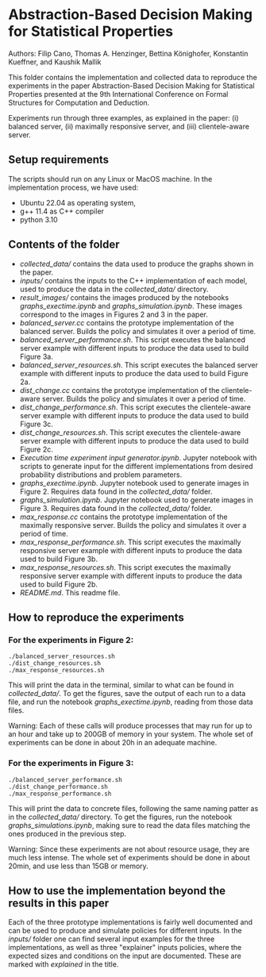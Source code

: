 # Abstraction-Based Decision Making for Statistical Properties

Authors: Filip Cano, Thomas A. Henzinger, Bettina Könighofer, Konstantin Kueffner, and Kaushik Mallik

This folder contains the implementation and collected data to reproduce the experiments in the paper Abstraction-Based Decision Making for Statistical Properties presented at the 9th International Conference on Formal Structures for Computation and Deduction.

Experiments run through three examples, as explained in the paper: (i) balanced server, (ii) maximally responsive server, and (iii) clientele-aware server.

## Setup requirements
The scripts should run on any Linux or MacOS machine. In the implementation process, we have used:
- Ubuntu 22.04 as operating system,
- g++ 11.4 as C++ compiler
- python 3.10

## Contents of the folder
- *collected_data/* contains the data used to produce the graphs shown in the paper.
- *inputs/* contains the inputs to the C++ implementation of each model, used to produce the data in the *collected_data/* directory.
- *result_images/* contains the images produced by the notebooks *graphs_exectime.ipynb* and *graphs_simulation.ipynb*. These images correspond to the images in Figures 2 and 3 in the paper.
- *balanced_server.cc* contains the prototype implementation of the balanced server. Builds the policy and simulates it over a period of time. 
- *balanced_server_performance.sh*. This script executes the balanced server example with different inputs to produce the data used to build Figure 3a.
- *balanced_server_resources.sh*. This script executes the balanced server example with different inputs to produce the data used to build Figure 2a.
- *dist_change.cc* contains the prototype implementation of the clientele-aware server. Builds the policy and simulates it over a period of time. 
- *dist_change_performance.sh*. This script executes the clientele-aware server example with different inputs to produce the data used to build Figure 3c.
- *dist_change_resources.sh*. This script executes the clientele-aware server example with different inputs to produce the data used to build Figure 2c.
- *Execution time experiment input generator.ipynb*. Jupyter notebook with scripts to generate input for the different implementations from desired probability distributions and problem parameters.
- *graphs_exectime.ipynb*. Jupyter notebook used to generate images in Figure 2. Requires data found in the *collected_data/* folder.
- *graphs_simulation.ipynb*. Jupyter notebook used to generate images in Figure 3. Requires data found in the *collected_data/* folder.
- *max_response.cc* contains the prototype implementation of the maximally responsive server. Builds the policy and simulates it over a period of time. 
- *max_response_performance.sh*. This script executes the maximally responsive server example with different inputs to produce the data used to build Figure 3b.
- *max_response_resources.sh*. This script executes the maximally responsive server example with different inputs to produce the data used to build Figure 2b.
- *README.md*. This readme file.

## How to reproduce the experiments

### For the experiments in Figure 2:

```
./balanced_server_resources.sh
./dist_change_resources.sh
./max_response_resources.sh
```

This will print the data in the terminal, similar to what can be found in *collected_data/*. To get the figures, save the output of each run to a data file, and run the notebook *graphs_exectime.ipynb*, reading from those data files. 

Warning: Each of these calls will produce processes that may run for up to an hour and take up to 200GB of memory in your system. The whole set of experiments can be done in about 20h in an adequate machine.


### For the experiments in Figure 3:

```
./balanced_server_performance.sh
./dist_change_performance.sh
./max_response_performance.sh
```

This will print the data to concrete files, following the same naming patter as in the *collected_data/* directory. To get the figures, run the notebook *graphs_simulations.ipynb*, making sure to read the data files matching the ones produced in the previous step.

Warning: Since these experiments are not about resource usage, they are much less intense. The whole set of experiments should be done in about 20min, and use less than 15GB or memory.


## How to use the implementation beyond the results in this paper

Each of the three prototype implementations is fairly well documented and can be used to produce and simulate policies for different inputs. In the *inputs/* folder one can find several input examples for the three implementations, as well as three "explainer" inputs policies, where the expected sizes and conditions on the input are documented. These are marked with *explained* in the title. 
